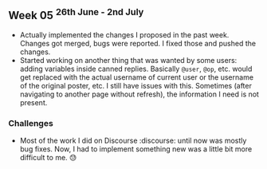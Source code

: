 ## Week 05 <sup>26th June - 2nd July</sup>
- Actually implemented the changes I proposed in the past week. Changes got merged, bugs were reported. I fixed those and pushed the changes.
- Started working on another thing that was wanted by some users: adding variables inside canned replies. Basically `@user`, `@op`, etc. would get replaced with the actual username of current user or the username of the original poster, etc. I still have issues with this. Sometimes (after navigating to another page without refresh), the information I need is not present.

### Challenges
- Most of the work I did on Discourse :discourse: until now was mostly bug fixes. Now, I had to implement something new was a little bit more difficult to me. :sweat:

